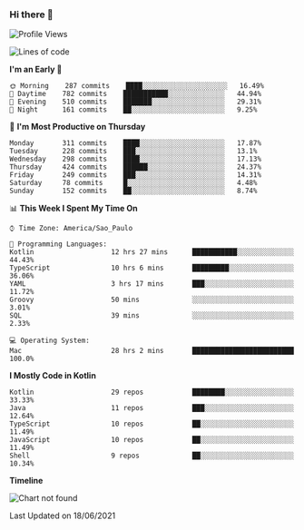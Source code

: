### Hi there 👋

<!--
**fernandonogueira/fernandonogueira** is a ✨ _special_ ✨ repository because its `README.md` (this file) appears on your GitHub profile.

Here are some ideas to get you started:

- 🔭 I’m currently working on ...
- 🌱 I’m currently learning ...
- 👯 I’m looking to collaborate on ...
- 🤔 I’m looking for help with ...
- 💬 Ask me about ...
- 📫 How to reach me: ...
- 😄 Pronouns: ...
- ⚡ Fun fact: ...
-->

<!--START_SECTION:waka-->
![Profile Views](http://img.shields.io/badge/Profile%20Views-2-blue)

![Lines of code](https://img.shields.io/badge/From%20Hello%20World%20I%27ve%20Written-571006%20lines%20of%20code-blue)

**I'm an Early 🐤** 

```text
🌞 Morning    287 commits    ████░░░░░░░░░░░░░░░░░░░░░   16.49% 
🌆 Daytime    782 commits    ███████████░░░░░░░░░░░░░░   44.94% 
🌃 Evening    510 commits    ███████░░░░░░░░░░░░░░░░░░   29.31% 
🌙 Night      161 commits    ██░░░░░░░░░░░░░░░░░░░░░░░   9.25%

```
📅 **I'm Most Productive on Thursday** 

```text
Monday       311 commits    ████░░░░░░░░░░░░░░░░░░░░░   17.87% 
Tuesday      228 commits    ███░░░░░░░░░░░░░░░░░░░░░░   13.1% 
Wednesday    298 commits    ████░░░░░░░░░░░░░░░░░░░░░   17.13% 
Thursday     424 commits    ██████░░░░░░░░░░░░░░░░░░░   24.37% 
Friday       249 commits    ███░░░░░░░░░░░░░░░░░░░░░░   14.31% 
Saturday     78 commits     █░░░░░░░░░░░░░░░░░░░░░░░░   4.48% 
Sunday       152 commits    ██░░░░░░░░░░░░░░░░░░░░░░░   8.74%

```


📊 **This Week I Spent My Time On** 

```text
⌚︎ Time Zone: America/Sao_Paulo

💬 Programming Languages: 
Kotlin                   12 hrs 27 mins      ███████████░░░░░░░░░░░░░░   44.43% 
TypeScript               10 hrs 6 mins       █████████░░░░░░░░░░░░░░░░   36.06% 
YAML                     3 hrs 17 mins       ███░░░░░░░░░░░░░░░░░░░░░░   11.72% 
Groovy                   50 mins             ░░░░░░░░░░░░░░░░░░░░░░░░░   3.01% 
SQL                      39 mins             ░░░░░░░░░░░░░░░░░░░░░░░░░   2.33%

💻 Operating System: 
Mac                      28 hrs 2 mins       █████████████████████████   100.0%

```

**I Mostly Code in Kotlin** 

```text
Kotlin                   29 repos            ████████░░░░░░░░░░░░░░░░░   33.33% 
Java                     11 repos            ███░░░░░░░░░░░░░░░░░░░░░░   12.64% 
TypeScript               10 repos            ██░░░░░░░░░░░░░░░░░░░░░░░   11.49% 
JavaScript               10 repos            ██░░░░░░░░░░░░░░░░░░░░░░░   11.49% 
Shell                    9 repos             ██░░░░░░░░░░░░░░░░░░░░░░░   10.34%

```


**Timeline**

![Chart not found](https://raw.githubusercontent.com/fernandonogueira/fernandonogueira/master/charts/bar_graph.png) 


 Last Updated on 18/06/2021
<!--END_SECTION:waka-->
